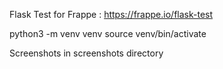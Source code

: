 Flask Test for Frappe : https://frappe.io/flask-test

python3 -m venv venv
source venv/bin/activate

Screenshots in screenshots directory
